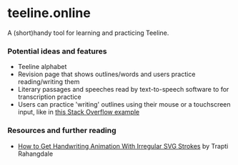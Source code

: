 # teeline.online

A (short)handy tool for learning and practicing Teeline.

### Potential ideas and features

- Teeline alphabet
- Revision page that shows outlines/words and users practice reading/writing them
- Literary passages and speeches read by text-to-speech software to for transcription practice
- Users can practice 'writing' outlines using their mouse or a touchscreen input, like in [this Stack Overflow example](https://stackoverflow.com/questions/39050460/drawing-on-canvas-using-touchscreen-devices)

### Resources and further reading

- [How to Get Handwriting Animation With Irregular SVG Strokes](https://css-tricks.com/how-to-get-handwriting-animation-with-irregular-svg-strokes/) by Trapti Rahangdale
